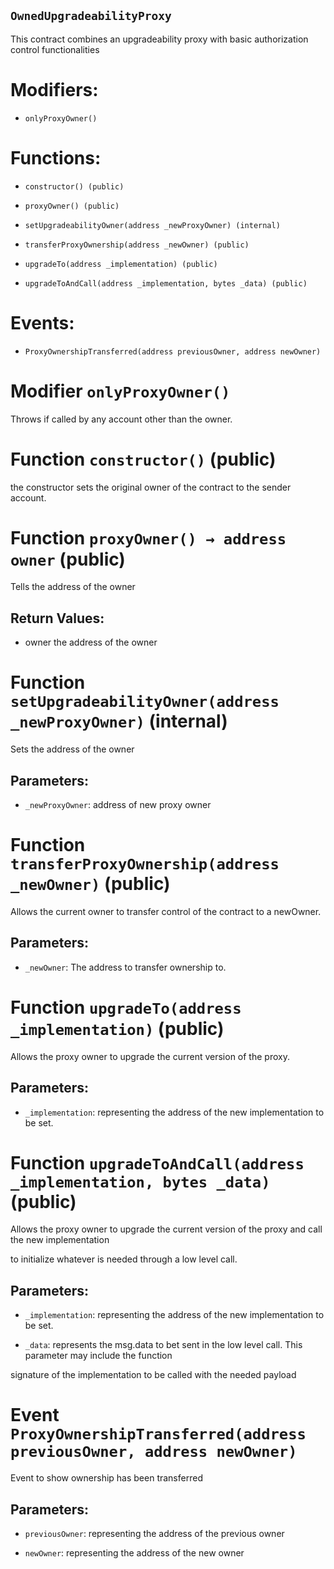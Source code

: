 ## `OwnedUpgradeabilityProxy`

This contract combines an upgradeability proxy with basic authorization control functionalities

# Modifiers:

- `onlyProxyOwner()`

# Functions:

- `constructor() (public)`

- `proxyOwner() (public)`

- `setUpgradeabilityOwner(address _newProxyOwner) (internal)`

- `transferProxyOwnership(address _newOwner) (public)`

- `upgradeTo(address _implementation) (public)`

- `upgradeToAndCall(address _implementation, bytes _data) (public)`

# Events:

- `ProxyOwnershipTransferred(address previousOwner, address newOwner)`

# Modifier `onlyProxyOwner()`

Throws if called by any account other than the owner.

# Function `constructor()` (public)

the constructor sets the original owner of the contract to the sender account.

# Function `proxyOwner() → address owner` (public)

Tells the address of the owner

## Return Values:

- owner the address of the owner

# Function `setUpgradeabilityOwner(address _newProxyOwner)` (internal)

Sets the address of the owner

## Parameters:

- `_newProxyOwner`: address of new proxy owner

# Function `transferProxyOwnership(address _newOwner)` (public)

Allows the current owner to transfer control of the contract to a newOwner.

## Parameters:

- `_newOwner`: The address to transfer ownership to.

# Function `upgradeTo(address _implementation)` (public)

Allows the proxy owner to upgrade the current version of the proxy.

## Parameters:

- `_implementation`: representing the address of the new implementation to be set.

# Function `upgradeToAndCall(address _implementation, bytes _data)` (public)

Allows the proxy owner to upgrade the current version of the proxy and call the new implementation

to initialize whatever is needed through a low level call.

## Parameters:

- `_implementation`: representing the address of the new implementation to be set.

- `_data`: represents the msg.data to bet sent in the low level call. This parameter may include the function

signature of the implementation to be called with the needed payload

# Event `ProxyOwnershipTransferred(address previousOwner, address newOwner)`

Event to show ownership has been transferred

## Parameters:

- `previousOwner`: representing the address of the previous owner

- `newOwner`: representing the address of the new owner
